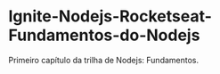 # Ignite-Nodejs-Rocketseat-Fundamentos-do-Nodejs
 Primeiro capítulo da trilha de Nodejs: Fundamentos.
